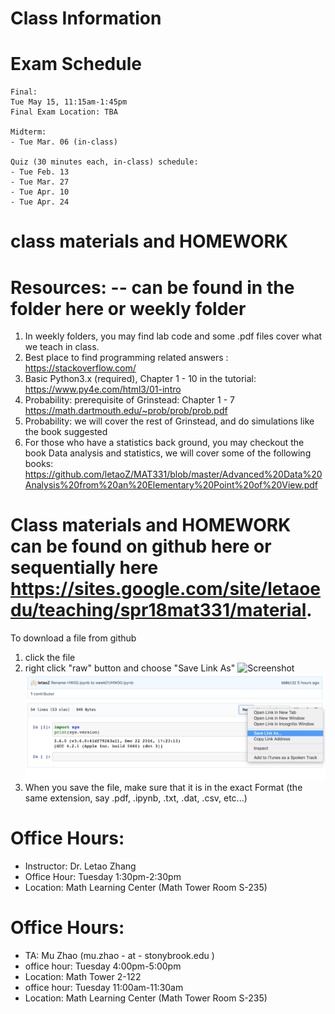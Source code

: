 # Class Information


# Exam Schedule
    Final:
    Tue May 15, 11:15am-1:45pm 
    Final Exam Location: TBA
    
    Midterm: 
    - Tue Mar. 06 (in-class)

    Quiz (30 minutes each, in-class) schedule:
    - Tue Feb. 13
    - Tue Mar. 27
    - Tue Apr. 10
    - Tue Apr. 24

# class materials and HOMEWORK 

# Resources: -- can be found in the folder here or weekly folder
1. In weekly folders, you may find lab code and some .pdf files cover what we teach in class.
1. Best place to find programming related answers : https://stackoverflow.com/
1. Basic Python3.x (required), Chapter 1 - 10 in the tutorial: https://www.py4e.com/html3/01-intro
1. Probability: prerequisite of Grinstead: Chapter 1 - 7 https://math.dartmouth.edu/~prob/prob/prob.pdf
1. Probability: we will cover the rest of Grinstead, and do simulations like the book suggested
1. For those who have a statistics back ground, you may checkout the book Data analysis and statistics, we will cover some of the following books: https://github.com/letaoZ/MAT331/blob/master/Advanced%20Data%20Analysis%20from%20an%20Elementary%20Point%20of%20View.pdf


# Class materials and HOMEWORK can be found on github here or sequentially here  https://sites.google.com/site/letaoedu/teaching/spr18mat331/material. 

To download a file from github
1. click the file
1. right click "raw" button and choose "Save Link As" ![Screenshot](1.png) ![Screenshot](2.png)
1. When you save the file, make sure that it is in the exact Format (the same extension, say .pdf, .ipynb, .txt, .dat, .csv, etc...)


# Office Hours:
* Instructor: Dr. Letao Zhang 
* Office Hour: Tuesday 1:30pm-2:30pm
* Location: Math Learning Center (Math Tower Room S-235)

# Office Hours:
* TA:  Mu Zhao (mu.zhao - at - stonybrook.edu )
* office hour: Tuesday 4:00pm-5:00pm 
* Location: Math Tower 2-122
* office hour: Tuesday 11:00am-11:30am
* Location: Math Learning Center (Math Tower Room S-235)
